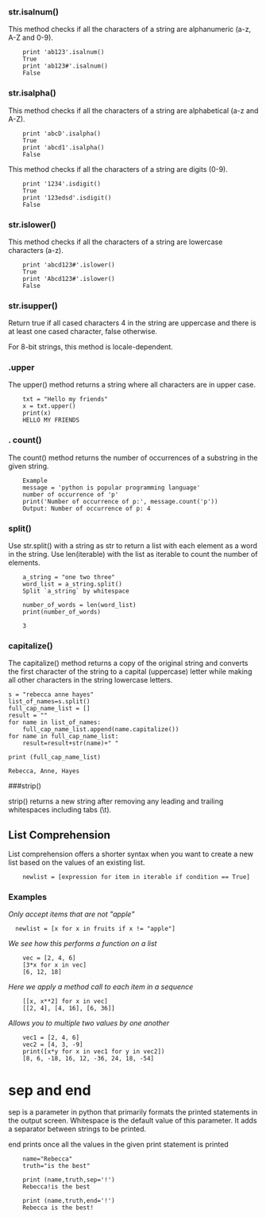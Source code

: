



### str.isalnum()
This method checks if all the characters of a string are alphanumeric (a-z, A-Z and 0-9).

        print 'ab123'.isalnum()
        True
        print 'ab123#'.isalnum()
        False

### str.isalpha()

This method checks if all the characters of a string are alphabetical (a-z and A-Z).

        print 'abcD'.isalpha()
        True
        print 'abcd1'.isalpha()
        False

<!-- ### str.isdigit() -->
This method checks if all the characters of a string are digits (0-9).

        print '1234'.isdigit()
        True
        print '123edsd'.isdigit()
        False

### str.islower()
This method checks if all the characters of a string are lowercase characters (a-z).

        print 'abcd123#'.islower()
        True
        print 'Abcd123#'.islower()
        False

### str.isupper()
Return true if all cased characters 4 in the string are uppercase and there is at least one cased character, false otherwise.

For 8-bit strings, this method is locale-dependent.

### .upper
The upper() method returns a string where all characters are in upper case.

        txt = "Hello my friends"
        x = txt.upper()
        print(x)
        HELLO MY FRIENDS
### . count()

The count() method returns the number of occurrences of a substring in the given string.

        Example
        message = 'python is popular programming language'
        number of occurrence of 'p'
        print('Number of occurrence of p:', message.count('p'))
        Output: Number of occurrence of p: 4
        
        
### split()

Use str.split() with a string as str to return a list with each element as a word in the string. Use len(iterable) with the list as iterable to count the number of elements.

        a_string = "one two three"
        word_list = a_string.split()
        Split `a_string` by whitespace

        number_of_words = len(word_list)
        print(number_of_words)
        
        3

### capitalize()

The capitalize() method returns a copy of the original string and converts the first character of the string to a capital (uppercase) letter while making all other characters in the string lowercase letters.

    s = "rebecca anne hayes"
    list_of_names=s.split()
    full_cap_name_list = []
    result = ""
    for name in list_of_names:
        full_cap_name_list.append(name.capitalize())
    for name in full_cap_name_list:
        result=result+str(name)+" "
    
    print (full_cap_name_list)
    
    Rebecca, Anne, Hayes

###strip()

strip() returns a new string after removing any leading and trailing whitespaces including tabs (\t).



## List Comprehension

List comprehension offers a shorter syntax when you want to create a new list based on the values of an existing list.

        newlist = [expression for item in iterable if condition == True]

### Examples
*Only accept items that are not "apple"*

      newlist = [x for x in fruits if x != "apple"]
     
*We see how this performs a function on a list*

        vec = [2, 4, 6]
        [3*x for x in vec]
        [6, 12, 18]


*Here we apply a method call to each item in a sequence*

        [[x, x**2] for x in vec]
        [[2, 4], [4, 16], [6, 36]]


*Allows you to multiple two values by one another*

        vec1 = [2, 4, 6]
        vec2 = [4, 3, -9]
        print([x*y for x in vec1 for y in vec2])
        [8, 6, -18, 16, 12, -36, 24, 18, -54]



# sep and end

sep is a parameter in python that primarily formats the printed statements in the output screen. Whitespace is the default value of this parameter. It adds a separator between strings to be printed. 

end prints once all the values in the given print statement is printed

        name="Rebecca"
        truth="is the best"
        
        print (name,truth,sep='!')
        Rebecca!is the best

        print (name,truth,end='!')
        Rebecca is the best! 
        
        


